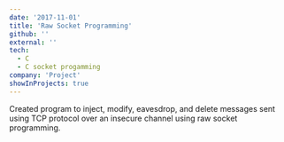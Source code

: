 ```yaml
---
date: '2017-11-01'
title: 'Raw Socket Programming'
github: ''
external: ''
tech:
  - C
  - C socket progamming
company: 'Project'
showInProjects: true
---
```


Created program to inject, modify, eavesdrop, and delete messages sent using TCP protocol over an insecure channel using raw socket programming.
